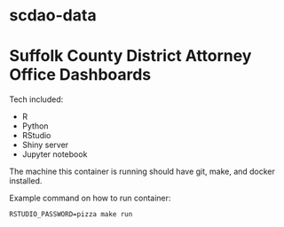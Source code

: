 # scdao-data

# Suffolk County District Attorney Office Dashboards

Tech included:
- R
- Python
- RStudio
- Shiny server
- Jupyter notebook

The machine this container is running should have git, make, and docker installed.

Example command on how to run container:

```
RSTUDIO_PASSWORD=pizza make run
```